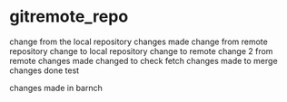 # gitremote_repo
change from the local repository
changes made
change from remote repository
change to local repository
change to remote
change 2 from remote 
changes made
changed to check fetch
changes made to merge
changes done test


changes made in barnch 